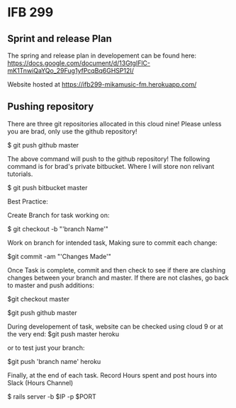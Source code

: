 # IFB 299

## Sprint and release Plan
The spring and release plan in developement can be found here:
https://docs.google.com/document/d/13GtgIFlC-mK1TnwiQaYQo_29Fug1yfPcqBq6GHSP12I/

Website hosted at https://ifb299-mikamusic-fm.herokuapp.com/



## Pushing repository

There are three git repositories allocated in this cloud nine! Please unless you are brad,
only use the github repository!

$ git push github master 

The above command will push to the github repository! The following command is for brad's private bitbucket.
Where I will store non relivant tutorials.

$ git push bitbucket master

Best Practice: 

Create Branch for task working on:

$ git checkout -b "'branch Name'"


Work on branch for intended task, Making sure to commit each change:

$git commit -am "'Changes Made'"


Once Task is complete, commit and then check to see if there are clashing changes between your branch and master.
If there are not clashes, go back to master and push additions:

$git checkout master

$git push github master


During developement of task, website can be checked using cloud 9 or at the very end:
$git push master heroku

or to test just your branch:

$git push 'branch name' heroku


Finally, at the end of each task. Record Hours spent and post hours into Slack (Hours Channel)

$ rails server -b $IP -p $PORT


